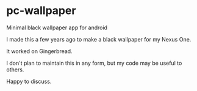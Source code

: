 pc-wallpaper
============

Minimal black wallpaper app for android

I made this a few years ago to make a black wallpaper for my Nexus One.

It worked on Gingerbread.

I don't plan to maintain this in any form, but my code may be useful to others.

Happy to discuss.
